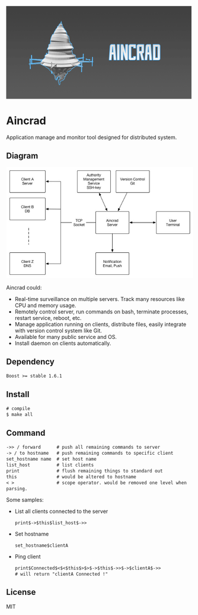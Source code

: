 <img src="https://raw.githubusercontent.com/rijn/Aincrad/master/res/logo.gif" width="500px" height="250px">

# Aincrad

Application manage and monitor tool designed for distributed system.

## Diagram

![](https://raw.githubusercontent.com/rijn/Aincrad/master/res/diagram.jpg)

Aincrad could:

* Real-time surveillance on multiple servers. Track many resources like CPU and memory usage.
* Remotely control server, run commands on bash, terminate processes, restart service, reboot, etc.
* Manage application running on clients, distribute files, easily integrate with version control system like Git.
* Available for many public service and OS.
* Install daemon on clients automatically.

## Dependency

```
Boost >= stable 1.6.1
```

## Install

```
# compile
$ make all
```

## Command

```
->> / forward      # push all remaining commands to server
-> / to hostname   # push remaining commands to specific client
set_hostname name  # set host name
list_host          # list clients
print              # flush remaining things to standard out
this               # would be altered to hostname
< >                # scope operator. would be removed one level when parsing.
```

Some samples:

* List all clients connected to the server
    ```
    print$->$this$list_host$->>
    ```

* Set hostname
    ```
    set_hostname$clientA
    ```

* Ping client
    ```
    print$Connected$<$<$this$>$>$->$this$->>$->$clientA$->>
    # will return "clientA Connected !"
    ```

## License

MIT